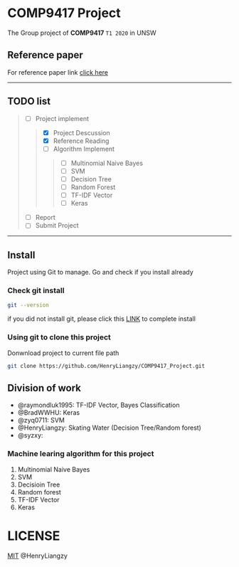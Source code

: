 # COMP9417 Project
The Group project of **COMP9417** `T1 2020` in UNSW

## Reference paper
For reference paper link [click here](https://docs.google.com/spreadsheets/d/1ls4zfOxhM_uiuzeCm4IMcwjUTfIhDO9r1j9TQXtXtq0/edit?usp=sharing "Google Doc for Reference paper")

---
## TODO list
> - [ ] Project implement
> > - [x] Project Descussion 
> > - [x] Reference Reading
> > - [ ] Algorithm Implement
> > > - [ ] Multinomial Naive Bayes
> > > - [ ] SVM
> > > - [ ] Decision Tree
> > > - [ ] Random Forest
> > > - [ ] TF-IDF Vector
> > > - [ ] Keras
> - [ ] Report
> - [ ] Submit Project

---

## Install
Project using Git to manage. Go and check if you install already
### Check git install
```Bash
git --version
```
if you did not install git, please click this [LINK](https://help.github.com/en/github/getting-started-with-github/set-up-git "Install Git") to complete install

### Using git to clone this project
Donwnload project to current file path
```Bash
git clone https://github.com/HenryLiangzy/COMP9417_Project.git
```

## Division of work
* @raymondluk1995: TF-IDF Vector, Bayes Classification
* @BradWWHU: Keras
* @zyq0711: SVM
* @HenryLiangzy: Skating Water (Decision Tree/Random forest)
* @syzxy: 
  
### Machine learing algorithm for this project
1. Multinomial Naive Bayes
2. SVM
3. Decisioin Tree 
4. Random forest
5. TF-IDF Vector
6. Keras

# LICENSE
[MIT](https://github.com/HenryLiangzy/COMP9417_Project/blob/master/LICENSE) @HenryLiangzy